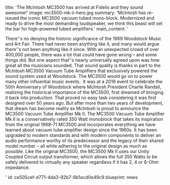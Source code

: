 title: 'The McIntosh MC3500 has arrived at Fidelis and they sound awesome!'
image: mc3500-mk-ii-hero.jpg
summary: 'McIntosh has re-issued the iconic MC3500 vacuum tubed mono-block. Modernized and ready to drive the most demanding loudspeaker, we think this beast will set the bar for high-powered tubed amplifiers.'
main_content: '<p>There''s no denying the historic significance of the 1969 Woodstock Music and Art Fair. There had never been anything like it, and many would argue there''s not been anything like it since. With an unexpected crowd of over 400,000 people, there was a lot that could have gone wrong – and some things did. But one aspect that''s nearly universally agreed upon was how great all the musicians sounded. That sound quality is thanks in part to the McIntosh MC3500 Vacuum Tube Amplifiers that exclusively powered the sound system used at Woodstock.&nbsp;The MC3500 would go on to power many other influential music events.&nbsp; It was at a 2019 event to celebrate the 50th Anniversary of Woodstock where McIntosh President Charlie Randall, realizing the historical importance of the MC3500, first dreamed of bringing it back into production. That proved no easy task considering it was first designed over 50 years ago. But after more than two years of development, that dream has become reality as McIntosh is proud to announce the MC3500 Vacuum Tube Amplifier Mk II. The MC3500 Vacuum Tube Amplifier Mk II is a conservatively rated 350 Watt monoblock that takes its inspiration from the original 1968-71 MC3500 and incorporates everything we have learned about vacuum tube amplifier design since the 1960s. It has been upgraded to modern standards and with modern components to deliver an audio performance worthy of its predecessor and the legacy of their shared model number – all while adhering to the original design as much as possible. Like the original MC3500, the MC3500 Mk II uses our Unity Coupled Circuit output transformer, which allows the full 350 Watts to be safely delivered to virtually any speaker regardless if it has 2, 4 or 8-Ohm impedance.</p>'
id: ce505cef-d771-4da3-92b7-8b1acd0e49c9
blueprint: news
